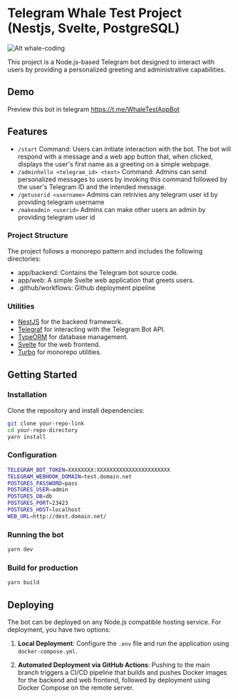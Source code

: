 # Telegram Whale Test Project (Nestjs, Svelte, PostgreSQL)

![Alt whale-coding](https://media.discordapp.net/attachments/1103192058455396443/1185599138310660177/dayrim_logo_for_a_software_developer_company_whale_sitting_with_ff904e0e-1123-472d-81d4-781759be24da.png?ex=6590323d&is=657dbd3d&hm=c2d73437c96efe8e155c1f0c02511068af92360f7d911aa5fe958b02fc3eb7f9&=&format=webp&quality=lossless&width=1328&height=450)

This project is a Node.js-based Telegram bot designed to interact with users by providing a personalized greeting and administrative capabilities.

## Demo

Preview this bot in telegram https://t.me/WhaleTestAppBot

## Features

- `/start` Command: Users can initiate interaction with the bot. The bot will respond with a message and a web app button that, when clicked, displays the user's first name as a greeting on a simple webpage.
- `/adminhello <telegram_id> <text>` Command: Admins can send personalized messages to users by invoking this command followed by the user's Telegram ID and the intended message.
- `/getuserid <username>` Admins can retrivies any telegram user id by providing telegram username
- `/makeadmin <userid>` Admins can make other users an admin by providing telegram user id

### Project Structure

The project follows a monorepo pattern and includes the following directories:

- app/backend: Contains the Telegram bot source code.
- app/web: A simple Svelte web application that greets users.
- .github/workflows: Github deployment pipeline

### Utilities

- [NestJS](https://nestjs.com/) for the backend framework.
- [Telegraf](https://telegraf.js.org/) for interacting with the Telegram Bot API.
- [TypeORM](https://typeorm.io/) for database management.
- [Svelte](https://svelte.dev/) for the web frontend.
- [Turbo](https://turborepo.org/) for monorepo utilities.

## Getting Started

### Installation

Clone the repository and install dependencies:

```sh
git clone your-repo-link
cd your-repo-directory
yarn install
```

### Configuration

```sh
TELEGRAM_BOT_TOKEN=XXXXXXXX:XXXXXXXXXXXXXXXXXXXXXXX
TELEGRAM_WEBHOOK_DOMAIN=test.domain.net
POSTGRES_PASSWORD=pass
POSTGRES_USER=admin
POSTGRES_DB=db
POSTGRES_PORT=23423
POSTGRES_HOST=localhost
WEB_URL=http://dest.domain.net/
```

### Running the bot

```sh
yarn dev
```

### Build for production

```sh
yarn build
```

## Deploying

The bot can be deployed on any Node.js compatible hosting service. For deployment, you have two options:

1. **Local Deployment**: Configure the `.env` file and run the application using `docker-compose.yml`.

2. **Automated Deployment via GitHub Actions**: Pushing to the main branch triggers a CI/CD pipeline that builds and pushes Docker images for the backend and web frontend, followed by deployment using Docker Compose on the remote server.
